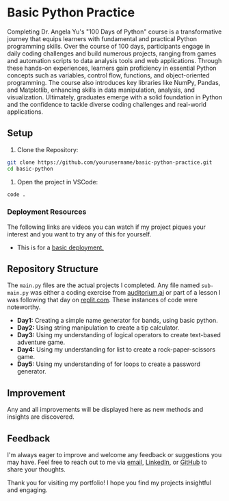 # Basic Python Practice

Completing Dr. Angela Yu's "100 Days of Python" course is a transformative journey that equips learners with fundamental and practical Python programming skills. Over the course of 100 days, participants engage in daily coding challenges and build numerous projects, ranging from games and automation scripts to data analysis tools and web applications. Through these hands-on experiences, learners gain proficiency in essential Python concepts such as variables, control flow, functions, and object-oriented programming. The course also introduces key libraries like NumPy, Pandas, and Matplotlib, enhancing skills in data manipulation, analysis, and visualization. Ultimately, graduates emerge with a solid foundation in Python and the confidence to tackle diverse coding challenges and real-world applications.

## Setup

1. Clone the Repository:

```bash
git clone https://github.com/yourusername/basic-python-practice.git
cd basic-python
```

1. Open the project in VSCode:

```bash
code .
```

### Deployment Resources

The following links are videos you can watch if my project piques your interest and you want to try any of this for yourself.

- This is for a [basic deployment.](https://www.youtube.com/watch?v=DA6ZAHBPF1U)

## Repository Structure

The `main.py` files are the actual projects I completed. Any file named `sub-main.py` was either a coding exercise from [auditorium.ai](https://auditorium.ai/) or part of a lesson I was following that day on [replit.com](https://replit.com/). These instances of code were noteworthy.

- **Day1:** Creating a simple name generator for bands, using basic python.
- **Day2:** Using string manipulation to create a tip calculator.
- **Day3:** Using my understanding of logical operators to create text-based adventure game.
- **Day4:** Using my understanding for list to create a rock-paper-scissors game.
- **Day5:** Using my understanding of for loops to create a password generator.

## Improvement

Any and all improvements will be displayed here as new methods and insights are discovered.

## Feedback

I'm always eager to improve and welcome any feedback or suggestions you may have. Feel free to reach out to me via [email](mailto:alexcoy06@gmail.com), [LinkedIn](https://www.linkedin.com/in/alexander-coy/), or [GitHub](https://github.com/alexcoy06) to share your thoughts.

Thank you for visiting my portfolio! I hope you find my projects insightful and engaging.
